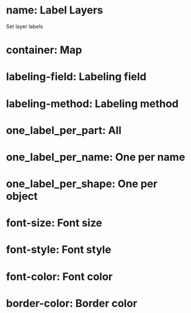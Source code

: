 ﻿# name: Label Layers

Set layer labels

# container: Map

# labeling-field: Labeling field

# labeling-method: Labeling method
# one_label_per_part: All
# one_label_per_name: One per name
# one_label_per_shape: One per object

# font-size: Font size
# font-style: Font style
# font-color: Font color
# border-color: Border color
